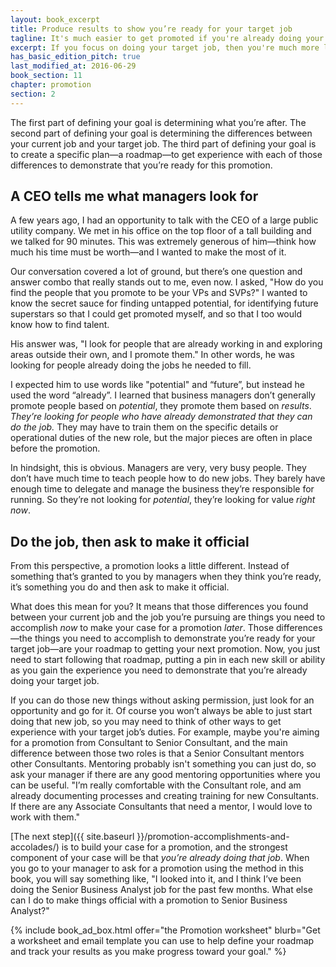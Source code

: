 ```yaml
---
layout: book_excerpt
title: Produce results to show you’re ready for your target job
tagline: It's much easier to get promoted if you're already doing your target job
excerpt: If you focus on doing your target job, then you're much more likely to be promoted than if you just focus on your current job.
has_basic_edition_pitch: true
last_modified_at: 2016-06-29
book_section: 11
chapter: promotion
section: 2
---
```


The first part of defining your goal is determining what you’re after. The second part of defining your goal is determining the differences between your current job and your target job. The third part of defining your goal is to create a specific plan—a roadmap—to get experience with each of those differences to demonstrate that you’re ready for this promotion.

## A CEO tells me what managers look for

A few years ago, I had an opportunity to talk with the CEO of a large public utility company. We met in his office on the top floor of a tall building and we talked for 90 minutes. This was extremely generous of him—think how much his time must be worth—and I wanted to make the most of it.

Our conversation covered a lot of ground, but there’s one question and answer combo that really stands out to me, even now. I asked, "How do you find the people that you promote to be your VPs and SVPs?" I wanted to know the secret sauce for finding untapped potential, for identifying future superstars so that I could get promoted myself, and so that I too would know how to find talent.

His answer was, "I look for people that are already working in and exploring areas outside their own, and I promote them." In other words, he was looking for people already doing the jobs he needed to fill.

I expected him to use words like "potential" and “future”, but instead he used the word “already”. I learned that business managers don’t generally promote people based on *potential*, they promote them based on *results*. *They’re looking for people who have already demonstrated that they can do the job.* They may have to train them on the specific details or operational duties of the new role, but the major pieces are often in place before the promotion.

In hindsight, this is obvious. Managers are very, very busy people. They don’t have much time to teach people how to do new jobs. They barely have enough time to delegate and manage the business they’re responsible for running. So they’re not looking for *potential*, they’re looking for value *right now*.

## Do the job, then ask to make it official

From this perspective, a promotion looks a little different. Instead of something that’s granted to you by managers when they think you’re ready, it’s something you do and then ask to make it official.

What does this mean for you? It means that those differences you found between your current job and the job you’re pursuing are things you need to accomplish *now* to make your case for a promotion *later*. Those differences—the things you need to accomplish to demonstrate you’re ready for your target job—are your roadmap to getting your next promotion. Now, you just need to start following that roadmap, putting a pin in each new skill or ability as you gain the experience you need to demonstrate that you’re already doing your target job.

If you can do those new things without asking permission, just look for an opportunity and go for it. Of course you won’t always be able to just start doing that new job, so you may need to think of other ways to get experience with your target job’s duties. For example, maybe you're aiming for a promotion from Consultant to Senior Consultant, and the main difference between those two roles is that a Senior Consultant mentors other Consultants. Mentoring probably isn't something you can just do, so ask your manager if there are any good mentoring opportunities where you can be useful. "I’m really comfortable with the Consultant role, and am already documenting processes and creating training for new Consultants. If there are any Associate Consultants that need a mentor, I would love to work with them."

[The next step]({{ site.baseurl }}/promotion-accomplishments-and-accolades/) is to build your case for a promotion, and the strongest component of your case will be that *you’re already doing that job*. When you go to your manager to ask for a promotion using the method in this book, you will say something like, "I looked into it, and I think I’ve been doing the Senior Business Analyst job for the past few months. What else can I do to make things official with a promotion to Senior Business Analyst?"

{% include book_ad_box.html offer="the Promotion worksheet" blurb="Get a worksheet and email template you can use to help define your roadmap and track your results as you make progress toward your goal." %}